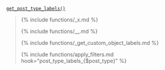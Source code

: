 <p><code><a href="https://developer.wordpress.org/reference/functions/get_post_type_labels/">get_post_type_labels()</a></code></p>

<blockquote>

{% include functions/_x.md %}

{% include functions/__.md %}

{% include functions/_get_custom_object_labels.md %}

{% include functions/apply_filters.md hook="post_type_labels_{$post_type}" %}

</blockquote>
